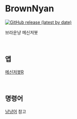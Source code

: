 # BrownNyan
[![GitHub release (latest by date)](https://img.shields.io/github/v/release/SilverCube7/BrownNyan?style=flat-square)](https://github.com/SilverCube7/BrownNyan/releases/latest)

브라운냥 메신저봇

<br>

## 앱
[메신저봇R](https://play.google.com/store/apps/details?id=com.xfl.msgbot)

<br>

## 명령어
[냥냥어](https://github.com/SilverCube7/BrownNyan/blob/master/%EB%83%A5%EB%83%A5%EC%96%B4.md) 참고
